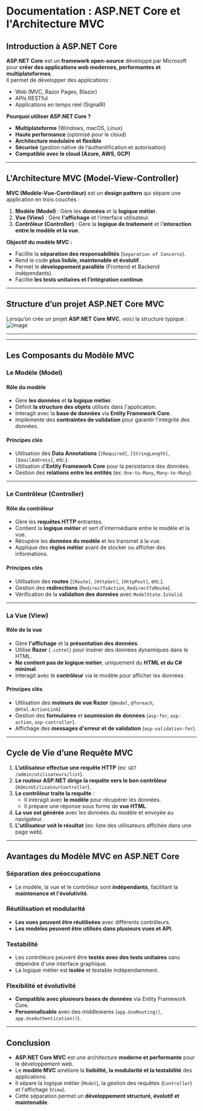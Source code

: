 #  Documentation : ASP.NET Core et l'Architecture MVC

## **Introduction à ASP.NET Core**
**ASP.NET Core** est un **framework open-source** développé par Microsoft pour **créer des applications web modernes, performantes et multiplateformes**.  
Il permet de développer des applications :
- Web (MVC, Razor Pages, Blazor)
- APIs RESTful
- Applications en temps réel (SignalR)

 **Pourquoi utiliser ASP.NET Core ?**
-  **Multiplateforme** (Windows, macOS, Linux)
-  **Haute performance** (optimisé pour le cloud)
-  **Architecture modulaire et flexible**
-  **Sécurisé** (gestion native de l’authentification et autorisation)
-  **Compatible avec le cloud (Azure, AWS, GCP)**

---

## **L'Architecture MVC (Model-View-Controller)**
**MVC (Modèle-Vue-Contrôleur)** est un **design pattern** qui sépare une application en trois couches :
1. **Modèle (Model)** : Gère les **données** et la **logique métier**.
2. **Vue (View)** : Gère **l'affichage** et l'interface utilisateur.
3. **Contrôleur (Controller)** : Gère la **logique de traitement** et l'**interaction entre le modèle et la vue**.

 **Objectif du modèle MVC :**
- Facilite la **séparation des responsabilités** (`Separation of Concerns`).
- Rend le code **plus lisible, maintenable et évolutif**.
- Permet le **développement parallèle** (Frontend et Backend indépendants).
- Facilite **les tests unitaires et l’intégration continue**.

---

## **Structure d’un projet ASP.NET Core MVC**
Lorsqu’on crée un projet **ASP.NET Core MVC**, voici la structure typique :
![image](https://github.com/user-attachments/assets/8fb40a21-a090-48dd-9d37-a6e2eeaa7405)


---


---

## **Les Composants du Modèle MVC**

### **Le Modèle (Model)**
#### **Rôle du modèle**
- Gère **les données** et **la logique métier**.
- Définit **la structure des objets** utilisés dans l'application.
- Interagit avec la **base de données** via **Entity Framework Core**.
- Implémente des **contraintes de validation** pour garantir l'intégrité des données.

#### **Principes clés**
- Utilisation des **Data Annotations** (`[Required]`, `[StringLength]`, `[EmailAddress]`, etc.).
- Utilisation d'**Entity Framework Core** pour la persistance des données.
- Gestion des **relations entre les entités** (ex: `One-to-Many`, `Many-to-Many`).

---

### **Le Contrôleur (Controller)**
#### **Rôle du contrôleur**
- Gère les **requêtes HTTP** entrantes.
- Contient la **logique métier** et sert d'intermédiaire entre le modèle et la vue.
- Récupère les **données du modèle** et les transmet à la vue.
- Applique des **règles métier** avant de stocker ou afficher des informations.

#### **Principes clés**
- Utilisation des **routes** (`[Route]`, `[HttpGet]`, `[HttpPost]`, etc.).
- Gestion des **redirections** (`RedirectToAction`, `RedirectToRoute`).
- Vérification de la **validation des données** avec `ModelState.IsValid`.

---

### **La Vue (View)**
#### **Rôle de la vue**
- Gère **l'affichage** et la **présentation des données**.
- Utilise **Razor** (`.cshtml`) pour insérer des données dynamiques dans le HTML.
- **Ne contient pas de logique métier**, uniquement du **HTML et du C# minimal**.
- Interagit avec le **contrôleur** via le modèle pour afficher les données.

#### **Principes clés**
- Utilisation des **moteurs de vue Razor** (`@model`, `@foreach`, `@Html.ActionLink`).
- Gestion des **formulaires** et **soumission de données** (`asp-for`, `asp-action`, `asp-controller`).
- Affichage des **messages d'erreur et de validation** (`asp-validation-for`).

---

## **Cycle de Vie d’une Requête MVC**
1. **L’utilisateur effectue une requête HTTP** (ex: `GET /admin/utilisateurs/list`).
2. **Le routeur ASP.NET dirige la requête vers le bon contrôleur** (`AdminUtilisateurController`).
3. **Le contrôleur traite la requête** :
   - Il interagit avec **le modèle** pour récupérer les données.
   - Il prépare une réponse sous forme de **vue HTML**.
4. **La vue est générée** avec les données du modèle et envoyée au navigateur.
5. **L'utilisateur voit le résultat** (ex: liste des utilisateurs affichée dans une page web).

---

## **Avantages du Modèle MVC en ASP.NET Core**
### **Séparation des préoccupations**
- Le modèle, la vue et le contrôleur sont **indépendants**, facilitant la **maintenance et l'évolutivité**.

### **Réutilisation et modularité**
- **Les vues peuvent être réutilisées** avec différents contrôleurs.
- **Les modèles peuvent être utilisés dans plusieurs vues et API.**

### **Testabilité**
- Les contrôleurs peuvent être **testés avec des tests unitaires** sans dépendre d'une interface graphique.
- La logique métier est **isolée** et testable indépendamment.

### **Flexibilité et évolutivité**
- **Compatible avec plusieurs bases de données** via Entity Framework Core.
- **Personnalisable** avec des middlewares (`app.UseRouting()`, `app.UseAuthentication()`).

---

## **Conclusion**
- **ASP.NET Core MVC** est une architecture **moderne et performante** pour le développement web.
- Le **modèle MVC** améliore la **lisibilité, la modularité et la testabilité** des applications.
- Il sépare la logique métier (`Model`), la gestion des requêtes (`Controller`) et l'affichage (`View`).
- Cette séparation permet un **développement structuré, évolutif et maintenable**.
